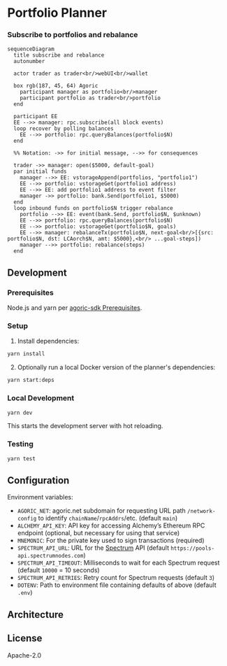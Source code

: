 # Portfolio Planner

### Subscribe to portfolios and rebalance

```mermaid
sequenceDiagram
  title subscribe and rebalance
  autonumber

  actor trader as trader<br/>webUI<br/>wallet

  box rgb(187, 45, 64) Agoric
    participant manager as portfolio<br/>manager
    participant portfolio as trader<br/>portfolio
  end

  participant EE
  EE -->> manager: rpc.subscribe(all block events)
  loop recover by polling balances
    EE -->> portfolio: rpc.queryBalances(portfolio$N)
  end

  %% Notation: ->> for initial message, -->> for consequences

  trader ->> manager: open($5000, default-goal)
  par initial funds
    manager -->> EE: vstorageAppend(portfolios, "portfolio1")
    EE -->> portfolio: vstorageGet(portfolio1 address)
    EE -->> EE: add portfolio1 address to event filter
    manager ->> portfolio: bank.Send(portfolio1, $5000)
  end
  loop inbound funds on portfolio$N trigger rebalance
    portfolio -->> EE: event(bank.Send, portfolio$N, $unknown)
    EE -->> portfolio: rpc.queryBalances(portfolio$N)
    EE -->> portfolio: vstorageGet(portfolio$N, goals)
    EE -->> manager: rebalanceTx(portfolio$N, next-goal<br/>[{src: portfolio$N, dst: LCAorch$N, amt: $5000},<br/> ...goal-steps])
    manager -->> portfolio: rebalance(steps)
  end
```

## Development

### Prerequisites

Node.js and yarn per [agoric-sdk Prerequisites](../../README.md#prerequisites).

### Setup

1. Install dependencies:
```bash
yarn install
```
2. Optionally run a local Docker version of the planner's dependencies:
```bash
yarn start:deps
```

### Local Development

```bash
yarn dev
```

This starts the development server with hot reloading.

### Testing

```bash
yarn test
```

## Configuration

Environment variables:

- `AGORIC_NET`: agoric.net subdomain for requesting URL path `/network-config` to identify `chainName`/`rpcAddrs`/etc. (default `main`)
- `ALCHEMY_API_KEY`: API key for accessing Alchemy’s Ethereum RPC endpoint (optional, but necessary for using that service)
- `MNEMONIC`: For the private key used to sign transactions (required)
- `SPECTRUM_API_URL`: URL for the [Spectrum](https://spectrumnodes.com/) API (default `https://pools-api.spectrumnodes.com`)
- `SPECTRUM_API_TIMEOUT`: Milliseconds to wait for each Spectrum request (default `10000` = 10 seconds)
- `SPECTRUM_API_RETRIES`: Retry count for Spectrum requests (default `3`)
- `DOTENV`: Path to environment file containing defaults of above (default `.env`)

## Architecture



## License

Apache-2.0

